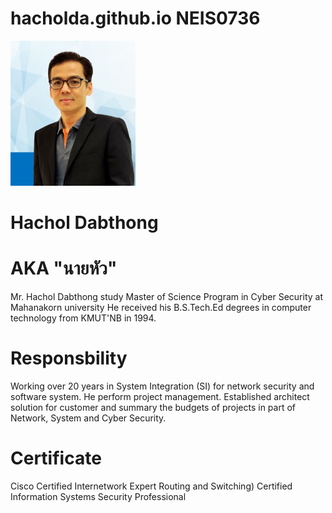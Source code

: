 # hacholda.github.io  NEIS0736
<img src="Chol3.jpg" style="width:200px;"/>

# Hachol Dabthong

# AKA "นายหัว"

Mr. Hachol Dabthong study Master of Science Program in Cyber Security at Mahanakorn university
He received his B.S.Tech.Ed degrees in computer technology from KMUT'NB in 1994.

# Responsbility
Working over 20 years in System Integration (SI) for network security and software system.
He perform project management. Established architect solution for customer and summary
the budgets of projects in part of Network, System and Cyber Security.

# Certificate
Cisco Certified Internetwork Expert Routing and Switching)
Certified Information Systems Security Professional
